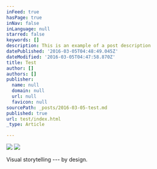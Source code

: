 ```yaml
---
inFeed: true
hasPage: true
inNav: false
inLanguage: null
starred: false
keywords: []
description: This is an example of a post description
datePublished: '2016-03-05T04:48:49.045Z'
dateModified: '2016-03-05T04:47:58.870Z'
title: Test
author: []
authors: []
publisher:
  name: null
  domain: null
  url: null
  favicon: null
sourcePath: _posts/2016-03-05-test.md
published: true
url: test/index.html
_type: Article

---
```

![](https://the-grid-user-content.s3-us-west-2.amazonaws.com/61e3c9c8-02c1-4c57-b209-191af2c76968.jpg)
![](https://the-grid-user-content.s3-us-west-2.amazonaws.com/0bc98493-31a2-4c6a-ac19-eb9b55e948dc.jpg)

Visual storytelling --- by design.